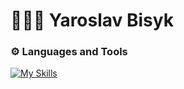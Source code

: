 # 🧑🏻‍💻 Yaroslav Bisyk

### ⚙️ Languages and Tools

[![My Skills](https://skillicons.dev/icons?i=py,js,ts,react,redux,nextjs,express,mongodb,mysql,html,css,sass,tailwind,bootstrap,styledcomponents,vite,git,vscode,figma	)](https://skillicons.dev)
